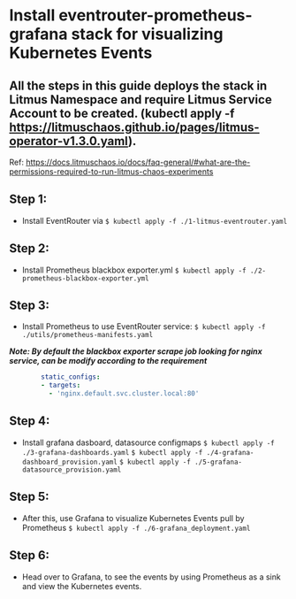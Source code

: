 
# Install eventrouter-prometheus-grafana stack for visualizing Kubernetes Events

## All the steps in this guide deploys the stack in Litmus Namespace and require Litmus Service Account to be created. (kubectl apply -f https://litmuschaos.github.io/pages/litmus-operator-v1.3.0.yaml). 
Ref: https://docs.litmuschaos.io/docs/faq-general/#what-are-the-permissions-required-to-run-litmus-chaos-experiments


## Step 1:

- Install EventRouter via 
    `$ kubectl apply -f ./1-litmus-eventrouter.yaml`

## Step 2:

- Install Prometheus blackbox exporter.yml
    `$ kubectl apply -f ./2-prometheus-blackbox-exporter.yml`

## Step 3:

- Install Prometheus to use EventRouter service:
    `$ kubectl apply -f ./utils/prometheus-manifests.yaml`

***Note: By default the blackbox exporter scrape job looking for nginx service, can be modify according to the requirement***
```yaml
        static_configs:
        - targets:
          - 'nginx.default.svc.cluster.local:80'
```
## Step 4:

- Install grafana dasboard, datasource configmaps
    `$ kubectl apply -f ./3-grafana-dashboards.yaml`
    `$ kubectl apply -f ./4-grafana-dashboard_provision.yaml`
    `$ kubectl apply -f ./5-grafana-datasource_provision.yaml`

## Step 5:

- After this, use Grafana to visualize Kubernetes Events pull by Prometheus
    `$ kubectl apply -f ./6-grafana_deployment.yaml`

## Step 6:

- Head over to Grafana, to see the events by using Prometheus as a sink and view the Kubernetes events.